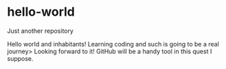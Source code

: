 # hello-world
Just another repository


Hello world and inhabitants!
Learning coding and such is going to be a real journey> Looking forward to it!
GitHub will be a handy tool in this quest I suppose.
